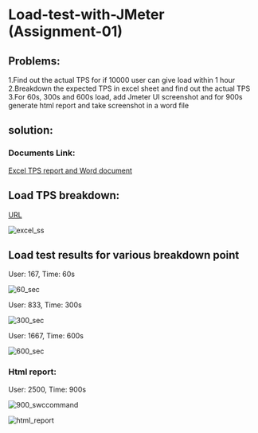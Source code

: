# Load-test-with-JMeter (Assignment-01) 
## Problems:  
1.Find out the actual TPS for if 10000 user can give load within 1 hour  
2.Breakdown the expected TPS in excel sheet and find out the actual TPS  
3.For 60s, 300s and 600s load, add Jmeter UI screenshot and for 900s generate html report and take screenshot in a word file  

## solution:
### Documents Link:

[Excel TPS report and Word document](https://github.com/imran3006/Load-test-with-JMeter/tree/main/Resources)    

## Load TPS breakdown:  

[URL](https://demoqa.com/BookStore/v1/Books)


![excel_ss](https://user-images.githubusercontent.com/62753355/175831904-079176f5-1cba-450a-aa4a-08e64ca7b7b4.PNG)  

## Load test results for various breakdown point    
User: 167, Time: 60s 

![60_sec](https://user-images.githubusercontent.com/62753355/175832014-e4524331-1875-4fc0-847e-889818b0378e.PNG)  

User: 833, Time: 300s 

![300_sec](https://user-images.githubusercontent.com/62753355/175832033-3164a904-4b20-49c6-8be1-055fd6e1109f.PNG) 

User: 1667, Time: 600s


![600_sec](https://user-images.githubusercontent.com/62753355/175832045-f318f960-abad-4a0f-8da1-87d4b21cbeb6.PNG) 

### Html report:    

User: 2500, Time: 900s  

![900_swccommand](https://user-images.githubusercontent.com/62753355/175832081-806cdc50-f0a1-4b86-be94-8b6b52b5128c.PNG)    


![html_report](https://user-images.githubusercontent.com/62753355/175832096-6c2686d8-325c-4416-9ad1-88960eddb1c5.PNG)




